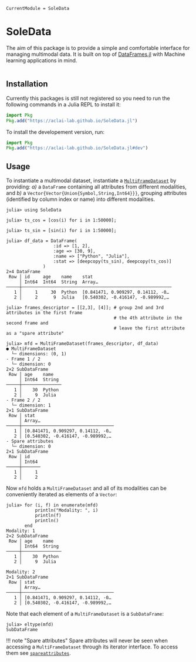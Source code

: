 ```@meta
CurrentModule = SoleData
```

# SoleData

The aim of this package is to provide a simple and comfortable interface for managing
multimodal data.
It is built
 on top of
[DataFrames.jl](https://github.com/JuliaData/DataFrames.jl/)
with Machine learning applications in mind.
<!--  package which is implemented
on the [Tables.jl](https://github.com/JuliaData/Tables.jl) interface.
 -->

```@contents
```

## Installation

Currently this packages is still not registered so you need to run the following
commands in a Julia REPL to install it:

```julia
import Pkg
Pkg.add("https://aclai-lab.github.io/SoleData.jl")
```

To install the developement version, run:

```julia
import Pkg
Pkg.add("https://aclai-lab.github.io/SoleData.jl#dev")
```


## Usage

To instantiate a multimodal dataset, instantiate a [`MultiFrameDataset`](@ref) by providing:
*a)* a
`DataFrame` containing all attributes from different modalities, and 
*b)* a
`Vector{Vector{Union{Symbol,String,Int64}}}`,
grouping attributes (identified by column index or name)
into different modalities.

```julia-repl
julia> using SoleData

julia> ts_cos = [cos(i) for i in 1:50000];

julia> ts_sin = [sin(i) for i in 1:50000];

julia> df_data = DataFrame(
                  :id => [1, 2],
                  :age => [30, 9],
                  :name => ["Python", "Julia"],
                  :stat => [deepcopy(ts_sin), deepcopy(ts_cos)]
              )
2×4 DataFrame
 Row │ id     age    name    stat                              
     │ Int64  Int64  String  Array…                            
─────┼─────────────────────────────────────────────────────────
   1 │     1     30  Python  [0.841471, 0.909297, 0.14112, -0…
   2 │     2      9  Julia   [0.540302, -0.416147, -0.989992,…

julia> frames_descriptor = [[2,3], [4]]; # group 2nd and 3rd attributes in the first frame
                                         # the 4th attribute in the second frame and
                                         # leave the first attribute as a "spare attribute"

julia> mfd = MultiFrameDataset(frames_descriptor, df_data)
● MultiFrameDataset
  └─ dimensions: (0, 1)
- Frame 1 / 2
  └─ dimension: 0
2×2 SubDataFrame
 Row │ age    name   
     │ Int64  String
─────┼───────────────
   1 │    30  Python
   2 │     9  Julia
- Frame 2 / 2
  └─ dimension: 1
2×1 SubDataFrame
 Row │ stat                              
     │ Array…                            
─────┼───────────────────────────────────
   1 │ [0.841471, 0.909297, 0.14112, -0…
   2 │ [0.540302, -0.416147, -0.989992,…
- Spare attributes
  └─ dimension: 0
2×1 SubDataFrame
 Row │ id    
     │ Int64
─────┼───────
   1 │     1
   2 │     2

```

Now `mfd` holds a `MultiFrameDataset` and all of its modalities can be
conveniently iterated as elements of a `Vector`:

```julia-repl
julia> for (i, f) in enumerate(mfd)
           println("Modality: ", i)
           println(f)
           println()
       end
Modality: 1
2×2 SubDataFrame
 Row │ age    name   
     │ Int64  String
─────┼───────────────
   1 │    30  Python
   2 │     9  Julia

Modality: 2
2×1 SubDataFrame
 Row │ stat                              
     │ Array…                            
─────┼───────────────────────────────────
   1 │ [0.841471, 0.909297, 0.14112, -0…
   2 │ [0.540302, -0.416147, -0.989992,…
```

Note that each element of a `MultiFrameDataset` is a `SubDataFrame`:

```julia-repl
julia> eltype(mfd)
SubDataFrame

```

!!! note "Spare attributes"
    Spare attributes will never be seen when accessing a `MultiFrameDataset` through its
    iterator interface. To access them see [`spareattributes`](@ref).
